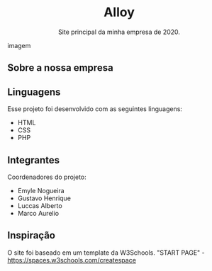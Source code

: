 <h1 align="center">Alloy</h1>
<p align="center">Site principal da minha empresa de 2020.</p>

imagem

## Sobre a nossa empresa


## Linguagens
Esse projeto foi desenvolvido com as seguintes linguagens:

- HTML
- CSS
- PHP

## Integrantes
Coordenadores do projeto:

- Emyle Nogueira
- Gustavo Henrique
- Luccas Alberto
- Marco Aurelio

## Inspiração
O site foi baseado em um template da W3Schools.
"START PAGE" - https://spaces.w3schools.com/createspace
